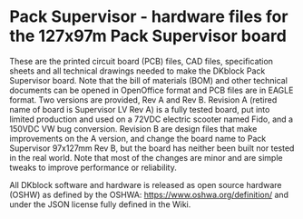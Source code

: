 # Pack Supervisor - hardware files for the 127x97m Pack Supervisor board
These are the printed circuit board (PCB) files, CAD files, specification sheets and all technical drawings needed to make the DKblock Pack Supervisor board. Note that the bill of materials (BOM) and other technical documents can be opened in OpenOffice format and PCB files are in EAGLE format.
Two versions are provided, Rev A and Rev B. Revision A (retired name of board is Supervisor LV Rev A)  is a fully tested board, put into limited production and used on a 72VDC electric scooter named Fido, and a 150VDC VW bug conversion. Revision B are design files that make improvements on the A version, and change the board name to Pack Supervisor 97x127mm Rev B,  but the board has neither been built nor tested in the real world. Note that most of the changes are minor and are simple tweaks to improve performance or reliability.


All DKblock software and hardware is released as open source hardware (OSHW) as defined by the OSHWA: https://www.oshwa.org/definition/ and under the JSON license fully defined in the Wiki.
